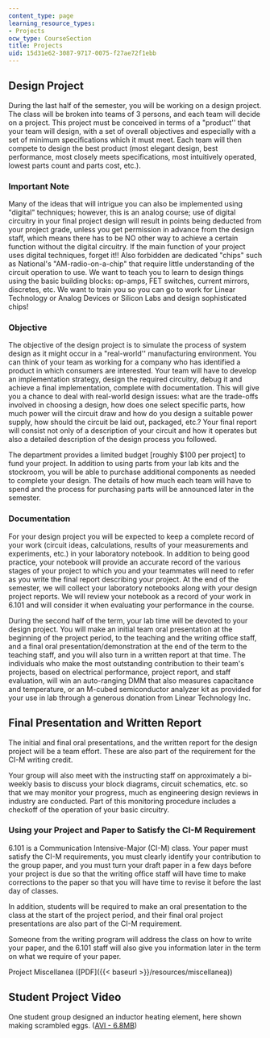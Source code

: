 ```yaml
---
content_type: page
learning_resource_types:
- Projects
ocw_type: CourseSection
title: Projects
uid: 15d31e62-3087-9717-0075-f27ae72f1ebb
---
```


Design Project
--------------

During the last half of the semester, you will be working on a design project. The class will be broken into teams of 3 persons, and each team will decide on a project. This project must be conceived in terms of a "product'' that your team will design, with a set of overall objectives and especially with a set of minimum specifications which it must meet. Each team will then compete to design the best product (most elegant design, best performance, most closely meets specifications, most intuitively operated, lowest parts count and parts cost, etc.).

### Important Note

Many of the ideas that will intrigue you can also be implemented using "digital" techniques; however, this is an analog course; use of digital circuitry in your final project design will result in points being deducted from your project grade, unless you get permission in advance from the design staff, which means there has to be NO other way to achieve a certain function without the digital circuitry. If the main function of your project uses digital techniques, forget it!! Also forbidden are dedicated "chips" such as National's "AM-radio-on-a-chip" that require little understanding of the circuit operation to use. We want to teach you to learn to design things using the basic building blocks: op-amps, FET switches, current mirrors, discretes, etc. We want to train you so you can go to work for Linear Technology or Analog Devices or Silicon Labs and design sophisticated chips!

### Objective

The objective of the design project is to simulate the process of system design as it might occur in a "real-world'' manufacturing environment. You can think of your team as working for a company who has identified a product in which consumers are interested. Your team will have to develop an implementation strategy, design the required circuitry, debug it and achieve a final implementation, complete with documentation. This will give you a chance to deal with real-world design issues: what are the trade-offs involved in choosing a design, how does one select specific parts, how much power will the circuit draw and how do you design a suitable power supply, how should the circuit be laid out, packaged, etc.? Your final report will consist not only of a description of your circuit and how it operates but also a detailed description of the design process you followed.

The department provides a limited budget \[roughly $100 per project\] to fund your project. In addition to using parts from your lab kits and the stockroom, you will be able to purchase additional components as needed to complete your design. The details of how much each team will have to spend and the process for purchasing parts will be announced later in the semester.

### Documentation

For your design project you will be expected to keep a complete record of your work (circuit ideas, calculations, results of your measurements and experiments, etc.) in your laboratory notebook. In addition to being good practice, your notebook will provide an accurate record of the various stages of your project to which you and your teammates will need to refer as you write the final report describing your project. At the end of the semester, we will collect your laboratory notebooks along with your design project reports. We will review your notebook as a record of your work in 6.101 and will consider it when evaluating your performance in the course.

During the second half of the term, your lab time will be devoted to your design project. You will make an initial team oral presentation at the beginning of the project period, to the teaching and the writing office staff, and a final oral presentation/demonstration at the end of the term to the teaching staff, and you will also turn in a written report at that time. The individuals who make the most outstanding contribution to their team's projects, based on electrical performance, project report, and staff evaluation, will win an auto-ranging DMM that also measures capacitance and temperature, or an M-cubed semiconductor analyzer kit as provided for your use in lab through a generous donation from Linear Technology Inc.

Final Presentation and Written Report
-------------------------------------

The initial and final oral presentations, and the written report for the design project will be a team effort. These are also part of the requirement for the CI-M writing credit.

Your group will also meet with the instructing staff on approximately a bi-weekly basis to discuss your block diagrams, circuit schematics, etc. so that we may monitor your progress, much as engineering design reviews in industry are conducted. Part of this monitoring procedure includes a checkoff of the operation of your basic circuitry.

### Using your Project and Paper to Satisfy the CI-M Requirement

6.101 is a Communication Intensive-Major (CI-M) class. Your paper must satisfy the CI-M requirements, you must clearly identify your contribution to the group paper, and you must turn your draft paper in a few days before your project is due so that the writing office staff will have time to make corrections to the paper so that you will have time to revise it before the last day of classes.

In addition, students will be required to make an oral presentation to the class at the start of the project period, and their final oral project presentations are also part of the CI-M requirement.

Someone from the writing program will address the class on how to write your paper, and the 6.101 staff will also give you information later in the term on what we require of your paper.

Project Miscellanea ([PDF]({{< baseurl >}}/resources/miscellanea))

Student Project Video
---------------------

One student group designed an inductor heating element, here shown making scrambled eggs. ([AVI - 6.8MB](/ans7870/6/6.101/s07/projects/scrambling_eggs.avi))